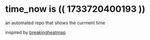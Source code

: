 # time_now is (( 1733720400193 ))

an automated repo that shows the currnent time

inspired by [breakingheatmap](https://github.com/breakingheatmap/breakingheatmap)
